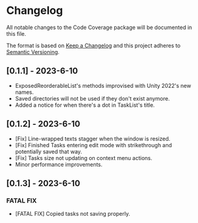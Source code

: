 # Changelog
All notable changes to the Code Coverage package will be documented in this file.

The format is based on [Keep a Changelog](http://keepachangelog.com/en/1.0.0/)
and this project adheres to [Semantic Versioning](http://semver.org/spec/v2.0.0.html).

## [0.1.1] - 2023-6-10

* ExposedReorderableList's methods improvised with Unity 2022's new names.
* Saved directories will not be used if they don't exist anymore.
* Added a notice for when there's a dot in TaskList's title.

## [0.1.2] - 2023-6-10

* [Fix] Line-wrapped texts stagger when the window is resized.
* [Fix] Finished Tasks entering edit mode with strikethrough and potentially saved that way.
* [Fix] Tasks size not updating on context menu actions.
* Minor performance improvements.

## [0.1.3] - 2023-6-10

### FATAL FIX 
* [FATAL FIX] Copied tasks not saving properly.
